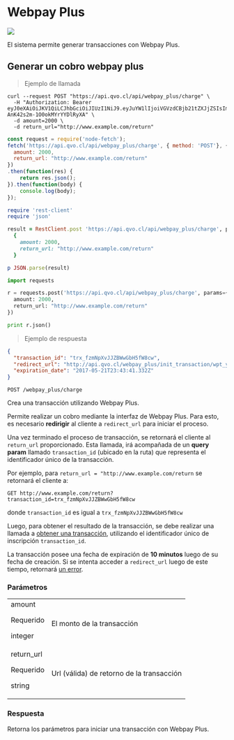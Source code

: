 # Webpay Plus

<img src="images/webpay_plus_banner.jpg" class="full-width-image" />

El sistema permite generar transacciones con Webpay Plus.




## Generar un cobro webpay plus

> Ejemplo de llamada

```shell
curl --request POST "https://api.qvo.cl/api/webpay_plus/charge" \
  -H "Authorization: Bearer eyJ0eXAiOiJKV1QiLCJhbGciOiJIUzI1NiJ9.eyJuYW1lIjoiVGVzdCBjb21tZXJjZSIsImFwaV90b2tlbiI6dHJ1ZX0.AXt3ep_r23w9rSPTv-AnK42s2m-1O0okMYrYYDlRyXA" \
  -d amount=2000 \
  -d return_url="http://www.example.com/return"
```

````javascript
const request = require('node-fetch');
fetch('https://api.qvo.cl/api/webpay_plus/charge', { method: 'POST'}, {
  amount: 2000,
  return_url: "http://www.example.com/return"
})
.then(function(res) {
    return res.json();
}).then(function(body) {
    console.log(body);
});
````

````ruby
require 'rest-client'
require 'json'

result = RestClient.post 'https://api.qvo.cl/api/webpay_plus/charge', params:
  {
    amount: 2000,
    return_url: "http://www.example.com/return"
  }

p JSON.parse(result)
````

````python
import requests

r = requests.post('https://api.qvo.cl/api/webpay_plus/charge', params={
  amount: 2000,
  return_url: "http://www.example.com/return"
})

print r.json()
````

> Ejemplo de respuesta

```json
{
  "transaction_id": "trx_fzmNpXvJJZBWwGbH5fW8cw",
  "redirect_url": "http://api.qvo.cl/webpay_plus/init_transaction/wpt_y7CUkd3EqiLB8TV1O7fhGQ",
  "expiration_date": "2017-05-21T23:43:41.332Z"
}
```

`POST /webpay_plus/charge`

Crea una transacción utilizando Webpay Plus.

Permite realizar un cobro mediante la interfaz de Webpay Plus. Para esto, es necesario **redirigir** al cliente a `redirect_url` para iniciar el proceso. 

Una vez terminado el proceso de transacción, se retornará el cliente al `return_url` proporcionado. Esta llamada, irá acompañada de un **query param** llamado `transaction_id` (ubicado en la ruta) que representa el identificador único de la transacción. 

Por ejemplo, para `return_url = "http://www.example.com/return` se retornará el cliente a:

`GET http://www.example.com/return?transaction_id=trx_fzmNpXvJJZBWwGbH5fW8cw`

donde `transaction_id` es igual a `trx_fzmNpXvJJZBWwGbH5fW8cw` 

Luego, para obtener el resultado de la transacción, se debe realizar una llamada a <a href="#obtener-una-transacci-n">obtener una transacción</a>, utilizando el identificador único de inscripción `transaction_id`.


<aside class="warning">
La transacción posee una fecha de expiración de <b>10 minutos</b> luego de su fecha de creación. Si se intenta acceder a <code>redirect_url</code> luego de este tiempo, retornará <a href="errores">un error</a>.
</aside>


### Parámetros
|||
|--------- | -----------|
| amount<p class="attr-desc warning">Requerido</p><p class="attr-desc">integer</p> | El monto de la transacción|
| return_url<p class="attr-desc warning">Requerido</p><p class="attr-desc">string</p> | Url (válida) de retorno de la transacción |


### Respuesta

Retorna los parámetros para iniciar una transacción con Webpay Plus.